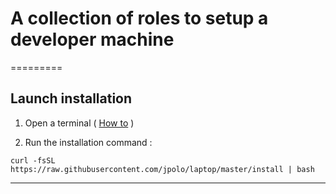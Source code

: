 # A collection of roles to setup a developer machine

=========

## Launch installation

1. Open a terminal ( [How to](https://www.wikihow.com/Open-a-Terminal-Window-in-Mac) )

2. Run the installation command :

```shell
curl -fsSL https://raw.githubusercontent.com/jpolo/laptop/master/install | bash
```

------------------
